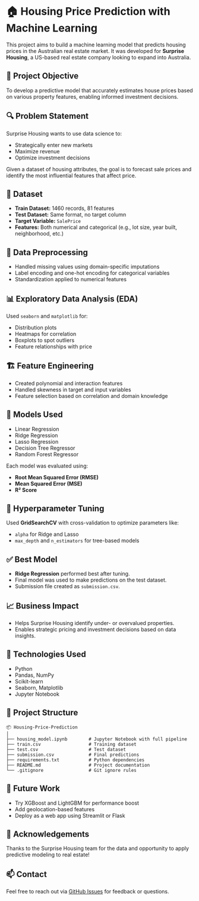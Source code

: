 
# 🏠 Housing Price Prediction with Machine Learning

This project aims to build a machine learning model that predicts housing prices in the Australian real estate market. It was developed for **Surprise Housing**, a US-based real estate company looking to expand into Australia.

## 📌 Project Objective

To develop a predictive model that accurately estimates house prices based on various property features, enabling informed investment decisions.

## 🔍 Problem Statement

Surprise Housing wants to use data science to:
- Strategically enter new markets
- Maximize revenue
- Optimize investment decisions

Given a dataset of housing attributes, the goal is to forecast sale prices and identify the most influential features that affect price.

## 🧾 Dataset

- **Train Dataset:** 1460 records, 81 features
- **Test Dataset:** Same format, no target column
- **Target Variable:** `SalePrice`
- **Features:** Both numerical and categorical (e.g., lot size, year built, neighborhood, etc.)

## 🧹 Data Preprocessing

- Handled missing values using domain-specific imputations
- Label encoding and one-hot encoding for categorical variables
- Standardization applied to numerical features

## 📊 Exploratory Data Analysis (EDA)

Used `seaborn` and `matplotlib` for:
- Distribution plots
- Heatmaps for correlation
- Boxplots to spot outliers
- Feature relationships with price

## 🏗️ Feature Engineering

- Created polynomial and interaction features
- Handled skewness in target and input variables
- Feature selection based on correlation and domain knowledge

## 🤖 Models Used

- Linear Regression
- Ridge Regression
- Lasso Regression
- Decision Tree Regressor
- Random Forest Regressor

Each model was evaluated using:
- **Root Mean Squared Error (RMSE)**
- **Mean Squared Error (MSE)**
- **R² Score**

## 🧪 Hyperparameter Tuning

Used **GridSearchCV** with cross-validation to optimize parameters like:
- `alpha` for Ridge and Lasso
- `max_depth` and `n_estimators` for tree-based models

## ✅ Best Model

- **Ridge Regression** performed best after tuning.
- Final model was used to make predictions on the test dataset.
- Submission file created as `submission.csv`.

## 📈 Business Impact

- Helps Surprise Housing identify under- or overvalued properties.
- Enables strategic pricing and investment decisions based on data insights.

## 💼 Technologies Used

- Python
- Pandas, NumPy
- Scikit-learn
- Seaborn, Matplotlib
- Jupyter Notebook

## 📁 Project Structure

```
📦 Housing-Price-Prediction
│
├── housing_model.ipynb        # Jupyter Notebook with full pipeline
├── train.csv                  # Training dataset
├── test.csv                   # Test dataset
├── submission.csv             # Final predictions
├── requirements.txt           # Python dependencies
├── README.md                  # Project documentation
└── .gitignore                 # Git ignore rules
```

## 📌 Future Work

- Try XGBoost and LightGBM for performance boost
- Add geolocation-based features
- Deploy as a web app using Streamlit or Flask

## 🙌 Acknowledgements

Thanks to the Surprise Housing team for the data and opportunity to apply predictive modeling to real estate!

## 📫 Contact

Feel free to reach out via [GitHub Issues](https://github.com/your-username/your-repo-name/issues) for feedback or questions.
